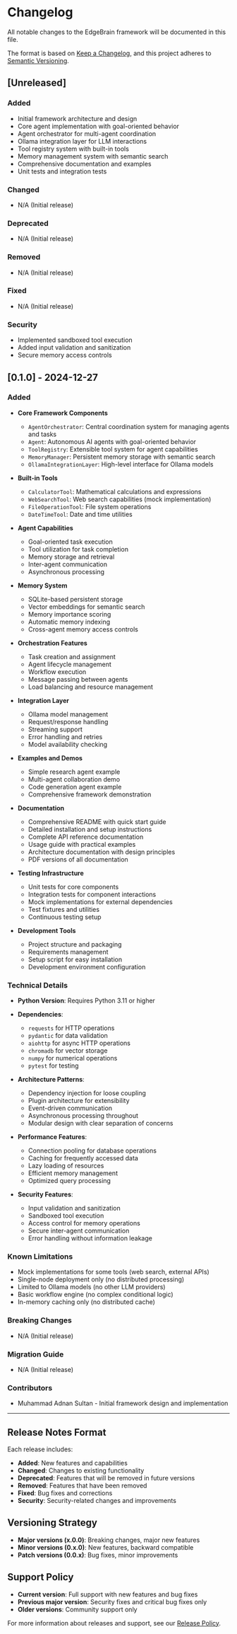 # Changelog

All notable changes to the EdgeBrain framework will be documented in this file.

The format is based on [Keep a Changelog](https://keepachangelog.com/en/1.0.0/),
and this project adheres to [Semantic Versioning](https://semver.org/spec/v2.0.0.html).

## [Unreleased]

### Added
- Initial framework architecture and design
- Core agent implementation with goal-oriented behavior
- Agent orchestrator for multi-agent coordination
- Ollama integration layer for LLM interactions
- Tool registry system with built-in tools
- Memory management system with semantic search
- Comprehensive documentation and examples
- Unit tests and integration tests

### Changed
- N/A (Initial release)

### Deprecated
- N/A (Initial release)

### Removed
- N/A (Initial release)

### Fixed
- N/A (Initial release)

### Security
- Implemented sandboxed tool execution
- Added input validation and sanitization
- Secure memory access controls

## [0.1.0] - 2024-12-27

### Added
- **Core Framework Components**
  - `AgentOrchestrator`: Central coordination system for managing agents and tasks
  - `Agent`: Autonomous AI agents with goal-oriented behavior
  - `ToolRegistry`: Extensible tool system for agent capabilities
  - `MemoryManager`: Persistent memory storage with semantic search
  - `OllamaIntegrationLayer`: High-level interface for Ollama models

- **Built-in Tools**
  - `CalculatorTool`: Mathematical calculations and expressions
  - `WebSearchTool`: Web search capabilities (mock implementation)
  - `FileOperationTool`: File system operations
  - `DateTimeTool`: Date and time utilities

- **Agent Capabilities**
  - Goal-oriented task execution
  - Tool utilization for task completion
  - Memory storage and retrieval
  - Inter-agent communication
  - Asynchronous processing

- **Memory System**
  - SQLite-based persistent storage
  - Vector embeddings for semantic search
  - Memory importance scoring
  - Automatic memory indexing
  - Cross-agent memory access controls

- **Orchestration Features**
  - Task creation and assignment
  - Agent lifecycle management
  - Workflow execution
  - Message passing between agents
  - Load balancing and resource management

- **Integration Layer**
  - Ollama model management
  - Request/response handling
  - Streaming support
  - Error handling and retries
  - Model availability checking

- **Examples and Demos**
  - Simple research agent example
  - Multi-agent collaboration demo
  - Code generation agent example
  - Comprehensive framework demonstration

- **Documentation**
  - Comprehensive README with quick start guide
  - Detailed installation and setup instructions
  - Complete API reference documentation
  - Usage guide with practical examples
  - Architecture documentation with design principles
  - PDF versions of all documentation

- **Testing Infrastructure**
  - Unit tests for core components
  - Integration tests for component interactions
  - Mock implementations for external dependencies
  - Test fixtures and utilities
  - Continuous testing setup

- **Development Tools**
  - Project structure and packaging
  - Requirements management
  - Setup script for easy installation
  - Development environment configuration

### Technical Details

- **Python Version**: Requires Python 3.11 or higher
- **Dependencies**: 
  - `requests` for HTTP operations
  - `pydantic` for data validation
  - `aiohttp` for async HTTP operations
  - `chromadb` for vector storage
  - `numpy` for numerical operations
  - `pytest` for testing

- **Architecture Patterns**:
  - Dependency injection for loose coupling
  - Plugin architecture for extensibility
  - Event-driven communication
  - Asynchronous processing throughout
  - Modular design with clear separation of concerns

- **Performance Features**:
  - Connection pooling for database operations
  - Caching for frequently accessed data
  - Lazy loading of resources
  - Efficient memory management
  - Optimized query processing

- **Security Features**:
  - Input validation and sanitization
  - Sandboxed tool execution
  - Access control for memory operations
  - Secure inter-agent communication
  - Error handling without information leakage

### Known Limitations

- Mock implementations for some tools (web search, external APIs)
- Single-node deployment only (no distributed processing)
- Limited to Ollama models (no other LLM providers)
- Basic workflow engine (no complex conditional logic)
- In-memory caching only (no distributed cache)

### Breaking Changes

- N/A (Initial release)

### Migration Guide

- N/A (Initial release)

### Contributors

- Muhammad Adnan Sultan - Initial framework design and implementation

---

## Release Notes Format

Each release includes:

- **Added**: New features and capabilities
- **Changed**: Changes to existing functionality
- **Deprecated**: Features that will be removed in future versions
- **Removed**: Features that have been removed
- **Fixed**: Bug fixes and corrections
- **Security**: Security-related changes and improvements

## Versioning Strategy

- **Major versions (x.0.0)**: Breaking changes, major new features
- **Minor versions (0.x.0)**: New features, backward compatible
- **Patch versions (0.0.x)**: Bug fixes, minor improvements

## Support Policy

- **Current version**: Full support with new features and bug fixes
- **Previous major version**: Security fixes and critical bug fixes only
- **Older versions**: Community support only

For more information about releases and support, see our [Release Policy](docs/release_policy.md).

